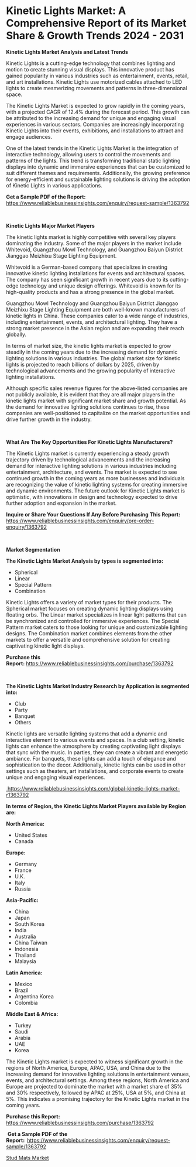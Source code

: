 <p><h1>Kinetic Lights Market: A Comprehensive Report of its Market Share & Growth Trends 2024 - 2031</h1></p><p><strong>Kinetic Lights Market Analysis and Latest Trends</strong></p>
<p><p>Kinetic Lights is a cutting-edge technology that combines lighting and motion to create stunning visual displays. This innovative product has gained popularity in various industries such as entertainment, events, retail, and art installations. Kinetic Lights use motorized cables attached to LED lights to create mesmerizing movements and patterns in three-dimensional space.</p><p>The Kinetic Lights Market is expected to grow rapidly in the coming years, with a projected CAGR of 12.4% during the forecast period. This growth can be attributed to the increasing demand for unique and engaging visual experiences in various sectors. Companies are increasingly incorporating Kinetic Lights into their events, exhibitions, and installations to attract and engage audiences.</p><p>One of the latest trends in the Kinetic Lights Market is the integration of interactive technology, allowing users to control the movements and patterns of the lights. This trend is transforming traditional static lighting displays into dynamic and immersive experiences that can be customized to suit different themes and requirements. Additionally, the growing preference for energy-efficient and sustainable lighting solutions is driving the adoption of Kinetic Lights in various applications.</p></p>
<p><strong>Get a Sample PDF of the Report:&nbsp;</strong> <a href="https://www.reliablebusinessinsights.com/enquiry/request-sample/1363792">https://www.reliablebusinessinsights.com/enquiry/request-sample/1363792</a></p>
<p>&nbsp;</p>
<p><strong>Kinetic Lights Major Market Players</strong></p>
<p><p>The kinetic lights market is highly competitive with several key players dominating the industry. Some of the major players in the market include Whitevoid, Guangzhou Mowl Technology, and Guangzhou Baiyun District Jianggao Meizhixu Stage Lighting Equipment.</p><p>Whitevoid is a German-based company that specializes in creating innovative kinetic lighting installations for events and architectural spaces. The company has seen significant growth in recent years due to its cutting-edge technology and unique design offerings. Whitevoid is known for its high-quality products and has a strong presence in the global market.</p><p>Guangzhou Mowl Technology and Guangzhou Baiyun District Jianggao Meizhixu Stage Lighting Equipment are both well-known manufacturers of kinetic lights in China. These companies cater to a wide range of industries, including entertainment, events, and architectural lighting. They have a strong market presence in the Asian region and are expanding their reach globally.</p><p>In terms of market size, the kinetic lights market is expected to grow steadily in the coming years due to the increasing demand for dynamic lighting solutions in various industries. The global market size for kinetic lights is projected to reach billions of dollars by 2025, driven by technological advancements and the growing popularity of interactive lighting installations.</p><p>Although specific sales revenue figures for the above-listed companies are not publicly available, it is evident that they are all major players in the kinetic lights market with significant market share and growth potential. As the demand for innovative lighting solutions continues to rise, these companies are well-positioned to capitalize on the market opportunities and drive further growth in the industry.</p></p>
<p>&nbsp;</p>
<p><strong>What Are The Key Opportunities For Kinetic Lights Manufacturers?</strong></p>
<p><p>The Kinetic Lights market is currently experiencing a steady growth trajectory driven by technological advancements and the increasing demand for interactive lighting solutions in various industries including entertainment, architecture, and events. The market is expected to see continued growth in the coming years as more businesses and individuals are recognizing the value of kinetic lighting systems for creating immersive and dynamic environments. The future outlook for Kinetic Lights market is optimistic, with innovations in design and technology expected to drive further adoption and expansion in the market.</p></p>
<p><strong>Inquire or Share Your Questions If Any Before Purchasing This Report:</strong> <a href="https://www.reliablebusinessinsights.com/enquiry/pre-order-enquiry/1363792">https://www.reliablebusinessinsights.com/enquiry/pre-order-enquiry/1363792</a></p>
<p>&nbsp;</p>
<p><strong>Market Segmentation</strong></p>
<p><strong>The Kinetic Lights Market Analysis by types is segmented into:</strong></p>
<p><ul><li>Spherical</li><li>Linear</li><li>Special Pattern</li><li>Combination</li></ul></p>
<p><p>Kinetic Lights offers a variety of market types for their products. The Spherical market focuses on creating dynamic lighting displays using floating orbs. The Linear market specializes in linear light patterns that can be synchronized and controlled for immersive experiences. The Special Pattern market caters to those looking for unique and customizable lighting designs. The Combination market combines elements from the other markets to offer a versatile and comprehensive solution for creating captivating kinetic light displays.</p></p>
<p><strong>Purchase this Report:&nbsp;</strong><a href="https://www.reliablebusinessinsights.com/purchase/1363792">https://www.reliablebusinessinsights.com/purchase/1363792</a></p>
<p>&nbsp;</p>
<p><strong>The Kinetic Lights Market Industry Research by Application is segmented into:</strong></p>
<p><ul><li>Club</li><li>Party</li><li>Banquet</li><li>Others</li></ul></p>
<p><p>Kinetic lights are versatile lighting systems that add a dynamic and interactive element to various events and spaces. In a club setting, kinetic lights can enhance the atmosphere by creating captivating light displays that sync with the music. In parties, they can create a vibrant and energetic ambiance. For banquets, these lights can add a touch of elegance and sophistication to the decor. Additionally, kinetic lights can be used in other settings such as theaters, art installations, and corporate events to create unique and engaging visual experiences.</p></p>
<p><a href="https://www.reliablebusinessinsights.com/global-kinetic-lights-market-r1363792">&nbsp;https://www.reliablebusinessinsights.com/global-kinetic-lights-market-r1363792</a></p>
<p><strong>In terms of Region, the Kinetic Lights Market Players available by Region are:</strong></p>
<p>
    <p> <strong> North America: </strong>
        <ul>
            <li>United States</li>
            <li>Canada</li>
        </ul>
        </p> 
    <p> <strong> Europe: </strong>
        <ul>
            <li>Germany</li>
            <li>France</li>
            <li>U.K.</li>
            <li>Italy</li>
            <li>Russia</li>
        </ul>
        </p> 
    <p> <strong> Asia-Pacific: </strong>
        <ul>
            <li>China</li>
            <li>Japan</li>
            <li>South Korea</li>
            <li>India</li>
            <li>Australia</li>
            <li>China Taiwan</li>
            <li>Indonesia</li>
            <li>Thailand</li>
            <li>Malaysia</li>
        </ul>
        </p> 
    <p> <strong> Latin America: </strong>
        <ul>
            <li>Mexico</li>
            <li>Brazil</li>
            <li>Argentina Korea</li>
            <li>Colombia</li>
        </ul>
        </p> 
    <p> <strong> Middle East & Africa: </strong>
        <ul>
            <li>Turkey</li>
            <li>Saudi</li>
            <li>Arabia</li>
            <li>UAE</li>
            <li>Korea</li>
        </ul>
    </p>
    </p>
<p><p>The Kinetic Lights market is expected to witness significant growth in the regions of North America, Europe, APAC, USA, and China due to the increasing demand for innovative lighting solutions in entertainment venues, events, and architectural settings. Among these regions, North America and Europe are projected to dominate the market with a market share of 35% and 30% respectively, followed by APAC at 25%, USA at 5%, and China at 5%. This indicates a promising trajectory for the Kinetic Lights market in the coming years.</p></p>
<p><strong>Purchase this Report: </strong><a href="https://www.reliablebusinessinsights.com/purchase/1363792">https://www.reliablebusinessinsights.com/purchase/1363792</a></p>
<p>&nbsp;<strong>Get a Sample PDF of the Report:&nbsp;&nbsp;</strong><a href="https://www.reliablebusinessinsights.com/enquiry/request-sample/1363792">https://www.reliablebusinessinsights.com/enquiry/request-sample/1363792</a></p>
<p><strong></strong></p>
<p><p><a href="https://github.com/Hunterico88/Market-Research-Report-List-1/blob/main/stud-mats-market.md">Stud Mats Market</a></p></p>